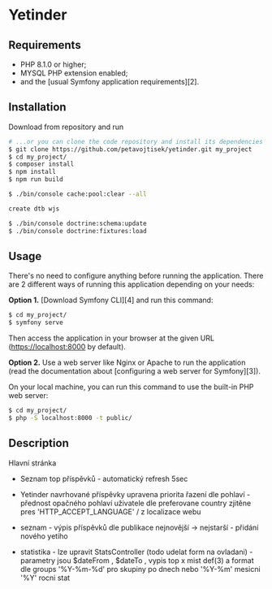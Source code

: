 Yetinder
========================

 
Requirements
------------

  * PHP 8.1.0 or higher;
  * MYSQL PHP extension enabled;
  * and the [usual Symfony application requirements][2].

Installation
------------

Download from repository and run

```bash
# ...or you can clone the code repository and install its dependencies
$ git clone https://github.com/petavojtisek/yetinder.git my_project
$ cd my_project/
$ composer install
$ npm install
$ npm run build

$ ./bin/console cache:pool:clear --all

create dtb wjs

$ ./bin/console doctrine:schema:update 
$ ./bin/console doctrine:fixtures:load 
```
 

Usage
-----

There's no need to configure anything before running the application. There are
2 different ways of running this application depending on your needs:

**Option 1.** [Download Symfony CLI][4] and run this command:

```bash
$ cd my_project/
$ symfony serve
```

Then access the application in your browser at the given URL (<https://localhost:8000> by default).

**Option 2.** Use a web server like Nginx or Apache to run the application
(read the documentation about [configuring a web server for Symfony][3]).

On your local machine, you can run this command to use the built-in PHP web server:

```bash
$ cd my_project/
$ php -S localhost:8000 -t public/
```



Description
------------
Hlavní stránka
- Seznam top příspěvků - automatický refresh 5sec 
- Yetinder navrhované příspěvky  upravena priorita řazení
	dle pohlaví - přednost opačného pohlaví uživatele
	dle preferovane country zjitěne pres 'HTTP_ACCEPT_LANGUAGE' / z localizace webu
	
- seznam
		- výpis příspěvků dle publikace nejnovější -> nejstarší
		- přidání nového yetiho
		
- statistika    - lze upravit StatsController (todo udelat form na ovladani) 
				- parametry jsou $dateFrom , $dateTo , vypis top x mist def(3)  a 
				 format dle groups  '%Y-%m-%d' pro skupiny po dnech	nebo '%Y-%m' mesicni '%Y' rocni stat
	
	
